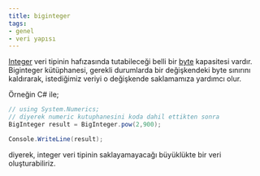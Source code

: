 ```yaml
---
title: biginteger
tags:
- genel
- veri yapısı
---
```


[Integer](/integer) veri tipinin hafızasında tutabileceği belli bir [byte](/byte) kapasitesi vardır. Biginteger kütüphanesi, gerekli durumlarda bir değişkendeki byte sınırını kaldırarak,
istediğimiz veriyi o değişkende saklamamıza yardımcı olur.

Örneğin C# ile;

```cs
// using System.Numerics;
// diyerek numeric kutuphanesini koda dahil ettikten sonra
BigInteger result = BigInteger.pow(2,900);

Console.WriteLine(result);
```

diyerek, integer veri tipinin saklayamayacağı büyüklükte bir veri oluşturabiliriz.
